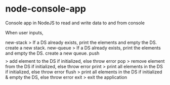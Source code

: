 # node-console-app
Console app in NodeJS to read and write data to and from console

When user inputs,

new-stack > If a DS already exists, print the elements and empty the DS. create a new stack.
new-queue > If a DS already exists, print the elements and empty the DS. create a new queue.
push $$$$ > add element to the DS if initialized, else throw error
pop > remove element from the DS if initialized, else throw error
print > print all elements in the DS if initialized, else throw error
flush > print all elements in the DS if initialized & empty the DS, else throw error
exit > exit the application

